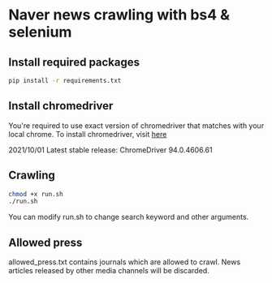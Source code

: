 # Naver news crawling with bs4 & selenium

## Install required packages

```bash
pip install -r requirements.txt
```

## Install chromedriver

You're required to use exact version of chromedriver that matches with your local chrome.
To install chromedriver, visit [here](https://sites.google.com/chromium.org/driver/)

2021/10/01 Latest stable release: ChromeDriver 94.0.4606.61

## Crawling

```bash
chmod +x run.sh
./run.sh
```

You can modify run.sh to change search keyword and other arguments.

## Allowed press

allowed_press.txt contains journals which are allowed to crawl.
News articles released by other media channels will be discarded.
